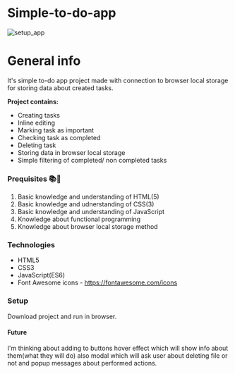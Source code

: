 # Simple-to-do-app

![setup_app](https://user-images.githubusercontent.com/90615223/172660810-407e2e48-9812-4f2b-8309-357f7f9eb483.png)

# General info

It's simple to-do app project made with connection to browser local storage for storing data about created tasks.

**Project contains:**
  * Creating tasks
  * Inline editing
  * Marking task as important
  * Checking task as completed
  * Deleting task
  * Storing data in browser local storage
  * Simple filtering of completed/ non completed tasks

### Prequisites :books::notebook:
  1. Basic knowledge and understanding of HTML(5)
  2. Basic knowledge and udnerstanding of CSS(3)
  3. Basic knowledge and understanding of JavaScript
  4. Knowledge about functional programming
  5. Knowledge about browser local storage method

### Technologies
  * HTML5
  * CSS3
  * JavaScript(ES6)
  * Font Awesome icons - https://fontawesome.com/icons

### Setup
  Download project and run in browser.
  
#### Future
 I'm thinking about adding to buttons hover effect which will show info about them(what they will do) also modal which will ask user about deleting file or not and popup messages about performed actions.
